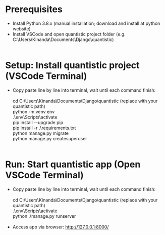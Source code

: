 # Prerequisites
- Install Python 3.8.x (manual installation; download and install at python website)<br/>
- Install VSCode and open quantistic project folder (e.g. C:\Users\Kinanda\Documents\Django\quantistic)<br/><br/>

# Setup: Install quantistic project (VSCode Terminal)
- Copy paste line by line into terminal, wait until each command finish:<br/><br/>
cd C:\Users\Kinanda\Documents\Django\quantistic (replace with your quantistic path)<br/>
python -m venv env<br/>
.\env\Scripts\activate<br/>
pip install --upgrade pip<br/>
pip install -r .\requirements.txt<br/>
python manage.py migrate<br/>
python manage.py createsuperuser<br/><br/>

# Run: Start quantistic app (Open VSCode Terminal)
- Copy paste line by line into terminal, wait until each command finish:<br/><br/>
cd C:\Users\Kinanda\Documents\Django\quantistic (replace with your quantistic path)<br/>
.\env\Scripts\activate<br/>
python .\manage.py runserver<br/><br/>
- Access app via browser: http://127.0.0.1:8000/<br/><br/>
